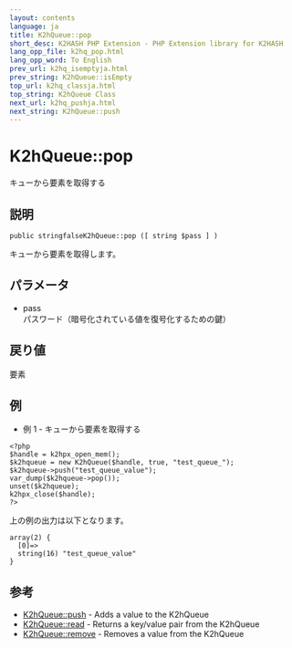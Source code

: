 ```yaml
---
layout: contents
language: ja
title: K2hQueue::pop
short_desc: K2HASH PHP Extension - PHP Extension library for K2HASH
lang_opp_file: k2hq_pop.html
lang_opp_word: To English
prev_url: k2hq_isemptyja.html
prev_string: K2hQueue::isEmpty
top_url: k2hq_classja.html
top_string: K2hQueue Class
next_url: k2hq_pushja.html
next_string: K2hQueue::push
---
```


# K2hQueue::pop
キューから要素を取得する

## 説明

```
public stringfalseK2hQueue::pop ([ string $pass ] )
```

キューから要素を取得します。 

## パラメータ
- pass  
パスワード（暗号化されている値を復号化するための鍵）

## 戻り値
要素 

## 例
- 例 1 - キューから要素を取得する

```
<?php
$handle = k2hpx_open_mem();
$k2hqueue = new K2hQueue($handle, true, "test_queue_");
$k2hqueue->push("test_queue_value");
var_dump($k2hqueue->pop());
unset($k2hqueue);
k2hpx_close($handle);
?>
```

上の例の出力は以下となります。

```
array(2) {
  [0]=>
  string(16) "test_queue_value"
}
```


## 参考
- [K2hQueue::push](k2hq_push.html) - Adds a value to the K2hQueue
- [K2hQueue::read](k2hq_read.html) - Returns a key/value pair from the K2hQueue
- [K2hQueue::remove](k2hq_remove.html) - Removes a value from the K2hQueue
